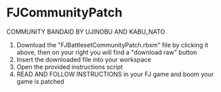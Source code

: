 # FJCommunityPatch

COMMUNITY BANDAID BY UJINOBU AND KABU_NATO
1. Download the "FJBattlesetCommunityPatch.rbxm" file by clicking it above, then on your right you will find a "download raw" button
2. Insert the downloaded file into your workspace
3. Open the provided instructions script
4. READ AND FOLLOW INSTRUCTIONS in your FJ game and boom your game is patched

